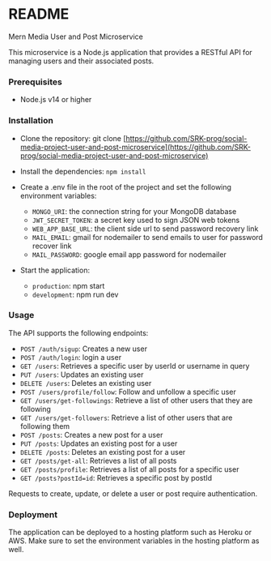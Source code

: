 # README #
Mern Media User and Post Microservice

This microservice is a Node.js application that provides a RESTful API for managing users and their associated posts.

### Prerequisites ###   
* Node.js v14 or higher

### Installation ###
* Clone the repository: git clone [https://github.com/SRK-prog/social-media-project-user-and-post-microservice](https://github.com/SRK-prog/social-media-project-user-and-post-microservice)

* Install the dependencies: `npm install`

* Create a .env file in the root of the project and set the following environment variables:
    - `MONGO_URI`: the connection string for your MongoDB database
    - `JWT_SECRET_TOKEN`:  a secret key used to sign JSON web tokens
    - `WEB_APP_BASE_URL`: the client side url to send password recovery link
    - `MAIL_EMAIL`: gmail for nodemailer to send emails to user for password recover link
    - `MAIL_PASSWORD`: google email app password for nodemailer

* Start the application: 
    - `production`: npm start
    - `development`: npm run dev


### Usage ###
The API supports the following endpoints:
- `POST /auth/sigup`: Creates a new user
- `POST /auth/login`: login a user
- `GET /users`: Retrieves a specific user by userId or username in query
- `PUT /users`: Updates an existing user
- `DELETE /users`: Deletes an existing user
- `POST /users/profile/follow`: Follow and unfollow a specific user
- `GET /users/get-followings`: Retrieve a list of other users that they are following
- `GET /users/get-followers`: Retrieve a list of other users that are following them
- `POST /posts`: Creates a new post for a user
- `PUT /posts`: Updates an existing post for a user
- `DELETE /posts`: Deletes an existing post for a user
- `GET /posts/get-all`: Retrieves a list of all posts
- `GET /posts/profile`: Retrieves a list of all posts for a specific user
- `GET /posts?postId=id`: Retrieves a specific post by postId

Requests to create, update, or delete a user or post require authentication.

### Deployment ###
The application can be deployed to a hosting platform such as Heroku or AWS. Make sure to set the environment variables in the hosting platform as well.

